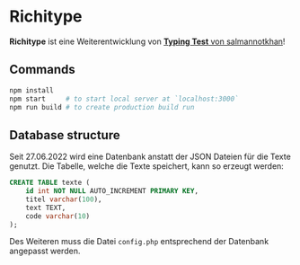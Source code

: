 # Richitype

**Richitype** ist eine Weiterentwicklung von [**Typing Test** von salmannotkhan](https://github.com/salmannotkhan/typing-test)!

## Commands
```zsh
npm install
npm start     # to start local server at `localhost:3000`
npm run build # to create production build run
```
## Database structure
Seit 27.06.2022 wird eine Datenbank anstatt der JSON Dateien für die Texte genutzt. Die Tabelle, welche die Texte speichert, kann so erzeugt werden:

```sql
CREATE TABLE texte (
    id int NOT NULL AUTO_INCREMENT PRIMARY KEY,
    titel varchar(100),
    text TEXT,
    code varchar(10)
);
```

Des Weiteren muss die Datei `config.php` entsprechend der Datenbank angepasst werden.